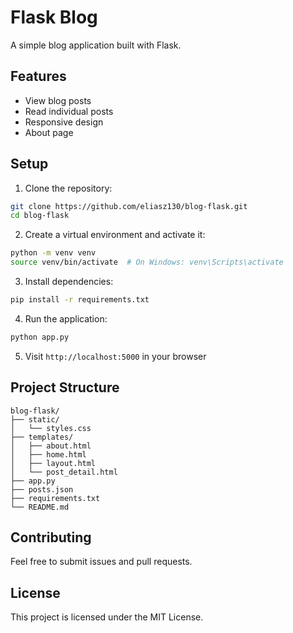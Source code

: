 # Flask Blog

A simple blog application built with Flask.

## Features

- View blog posts
- Read individual posts
- Responsive design
- About page

## Setup

1. Clone the repository:
```bash
git clone https://github.com/eliasz130/blog-flask.git
cd blog-flask
```

2. Create a virtual environment and activate it:
```bash
python -m venv venv
source venv/bin/activate  # On Windows: venv\Scripts\activate
```

3. Install dependencies:
```bash
pip install -r requirements.txt
```

4. Run the application:
```bash
python app.py
```

5. Visit `http://localhost:5000` in your browser

## Project Structure

```
blog-flask/
├── static/
│   └── styles.css
├── templates/
│   ├── about.html
│   ├── home.html
│   ├── layout.html
│   └── post_detail.html
├── app.py
├── posts.json
├── requirements.txt
└── README.md
```

## Contributing

Feel free to submit issues and pull requests.

## License

This project is licensed under the MIT License.
